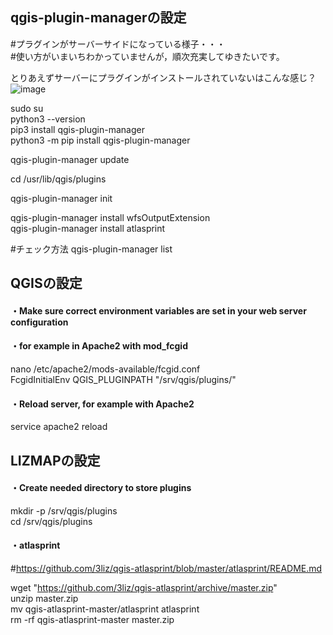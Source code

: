 ## qgis-plugin-managerの設定  

#プラグインがサーバーサイドになっている様子・・・  
#使い方がいまいちわかっていませんが，順次充実してゆきたいです。 

とりあえずサーバーにプラグインがインストールされていないはこんな感じ？  
![image](https://user-images.githubusercontent.com/86514652/195978262-39e476d4-d5a8-4a30-aadf-5dc2f5f06c2a.png)

sudo su  
python3 --version  
pip3 install qgis-plugin-manager  
python3 -m pip install qgis-plugin-manager  

qgis-plugin-manager update  

cd /usr/lib/qgis/plugins

qgis-plugin-manager init


qgis-plugin-manager install wfsOutputExtension  
qgis-plugin-manager install atlasprint  

#チェック方法
qgis-plugin-manager list

## QGISの設定 ##
#### ・Make sure correct environment variables are set in your web server configuration ####  
#### ・for example in Apache2 with mod_fcgid ####
nano /etc/apache2/mods-available/fcgid.conf  
FcgidInitialEnv QGIS_PLUGINPATH "/srv/qgis/plugins/"  
#### ・Reload server, for example with Apache2 ####
service apache2 reload  

## LIZMAPの設定 ##
#### ・Create needed directory to store plugins ####
mkdir -p /srv/qgis/plugins  
cd /srv/qgis/plugins  

#### ・atlasprint ####
#https://github.com/3liz/qgis-atlasprint/blob/master/atlasprint/README.md  

wget "https://github.com/3liz/qgis-atlasprint/archive/master.zip"   
unzip master.zip  
mv qgis-atlasprint-master/atlasprint atlasprint  
rm -rf qgis-atlasprint-master master.zip  
